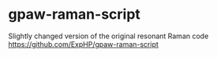 # gpaw-raman-script
Slightly changed version of the original resonant Raman code https://github.com/ExpHP/gpaw-raman-script
